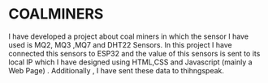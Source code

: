 # COALMINERS
I have developed a project about coal miners in which the sensor I have used is MQ2, MQ3 ,MQ7 and DHT22 Sensors. In this project I have connected this sensors to ESP32 and the value of this sensors is sent to its local IP which I have designed using HTML,CSS and Javascript (mainly a Web Page) . Additionally , I have sent these data to thihngspeak.
